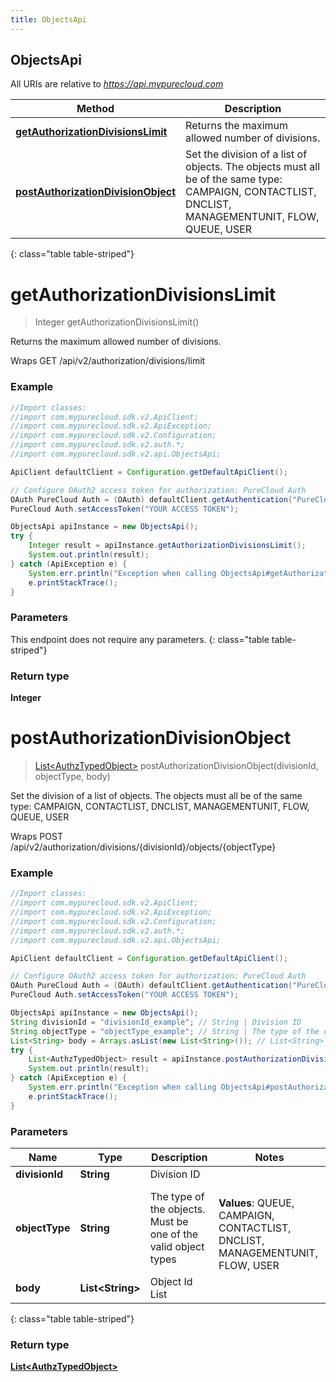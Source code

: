 ```yaml
---
title: ObjectsApi
---
```

## ObjectsApi

All URIs are relative to *https://api.mypurecloud.com*

| Method | Description |
| ------------- | ------------- |
| [**getAuthorizationDivisionsLimit**](ObjectsApi.html#getAuthorizationDivisionsLimit) | Returns the maximum allowed number of divisions. |
| [**postAuthorizationDivisionObject**](ObjectsApi.html#postAuthorizationDivisionObject) | Set the division of a list of objects. The objects must all be of the same type: CAMPAIGN, CONTACTLIST, DNCLIST, MANAGEMENTUNIT, FLOW, QUEUE, USER |
{: class="table table-striped"}

<a name="getAuthorizationDivisionsLimit"></a>

# **getAuthorizationDivisionsLimit**

> Integer getAuthorizationDivisionsLimit()

Returns the maximum allowed number of divisions.



Wraps GET /api/v2/authorization/divisions/limit  

### Example

~~~java
//Import classes:
//import com.mypurecloud.sdk.v2.ApiClient;
//import com.mypurecloud.sdk.v2.ApiException;
//import com.mypurecloud.sdk.v2.Configuration;
//import com.mypurecloud.sdk.v2.auth.*;
//import com.mypurecloud.sdk.v2.api.ObjectsApi;

ApiClient defaultClient = Configuration.getDefaultApiClient();

// Configure OAuth2 access token for authorization: PureCloud Auth
OAuth PureCloud Auth = (OAuth) defaultClient.getAuthentication("PureCloud Auth");
PureCloud Auth.setAccessToken("YOUR ACCESS TOKEN");

ObjectsApi apiInstance = new ObjectsApi();
try {
    Integer result = apiInstance.getAuthorizationDivisionsLimit();
    System.out.println(result);
} catch (ApiException e) {
    System.err.println("Exception when calling ObjectsApi#getAuthorizationDivisionsLimit");
    e.printStackTrace();
}
~~~

### Parameters

This endpoint does not require any parameters.
{: class="table table-striped"}

### Return type

**Integer**

<a name="postAuthorizationDivisionObject"></a>

# **postAuthorizationDivisionObject**

> [List&lt;AuthzTypedObject&gt;](AuthzTypedObject.html) postAuthorizationDivisionObject(divisionId, objectType, body)

Set the division of a list of objects. The objects must all be of the same type: CAMPAIGN, CONTACTLIST, DNCLIST, MANAGEMENTUNIT, FLOW, QUEUE, USER



Wraps POST /api/v2/authorization/divisions/{divisionId}/objects/{objectType}  

### Example

~~~java
//Import classes:
//import com.mypurecloud.sdk.v2.ApiClient;
//import com.mypurecloud.sdk.v2.ApiException;
//import com.mypurecloud.sdk.v2.Configuration;
//import com.mypurecloud.sdk.v2.auth.*;
//import com.mypurecloud.sdk.v2.api.ObjectsApi;

ApiClient defaultClient = Configuration.getDefaultApiClient();

// Configure OAuth2 access token for authorization: PureCloud Auth
OAuth PureCloud Auth = (OAuth) defaultClient.getAuthentication("PureCloud Auth");
PureCloud Auth.setAccessToken("YOUR ACCESS TOKEN");

ObjectsApi apiInstance = new ObjectsApi();
String divisionId = "divisionId_example"; // String | Division ID
String objectType = "objectType_example"; // String | The type of the objects. Must be one of the valid object types
List<String> body = Arrays.asList(new List<String>()); // List<String> | Object Id List
try {
    List<AuthzTypedObject> result = apiInstance.postAuthorizationDivisionObject(divisionId, objectType, body);
    System.out.println(result);
} catch (ApiException e) {
    System.err.println("Exception when calling ObjectsApi#postAuthorizationDivisionObject");
    e.printStackTrace();
}
~~~

### Parameters


| Name | Type | Description  | Notes |
| ------------- | ------------- | ------------- | ------------- |
| **divisionId** | **String**| Division ID | |
| **objectType** | **String**| The type of the objects. Must be one of the valid object types |<br />**Values**: QUEUE, CAMPAIGN, CONTACTLIST, DNCLIST, MANAGEMENTUNIT, FLOW, USER |
| **body** | **List&lt;String&gt;**| Object Id List | |
{: class="table table-striped"}

### Return type

[**List&lt;AuthzTypedObject&gt;**](AuthzTypedObject.html)


